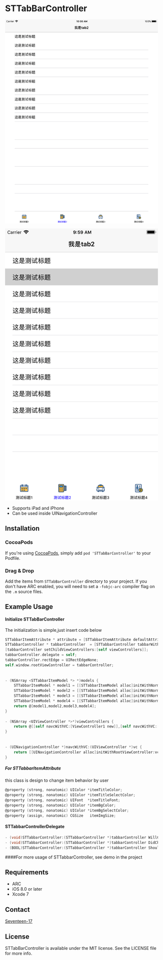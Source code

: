 # STTabBarController

[![iPad screenshot](Screenshots/ipad.png)](Screenshots/iPhone.png)

[![iPhone screenshot](Screenshots/iphone.png)](Screenshots/iPhone.png)

* Supports iPad and iPhone
* Can be used inside UINavigationController


## Installation

### CocoaPods

If you're using [CocoaPods](http://www.cocoapods.org), simply add `pod 'STTabBarController'` to your Podfile.

### Drag & Drop

Add the items from `STTabBarController` directory to your project. If you don't have ARC enabled, you will need to set a `-fobjc-arc` compiler flag on the `.m` source files.

## Example Usage

#### Initialize STTabBarController

The initialization is simple,just insert code below

```objective-c
STTabbarItemAttribute * attribute = [STTabbarItemAttribute defaultAttribute];
STTabbarController * tabbarController  = [STTabbarController tabbarWithItemModels:[self models] ItemAppearce:attribute];
[tabbarController setChildViewControllers:[self viewControllers]];
tabbarController.delegate = self;
tabbarController.rectEdge = UIRectEdgeNone;
self.window.rootViewController = tabbarController;


- (NSArray <STTabbarItemModel *> *)models {
    STTabbarItemModel * model1 = [[STTabbarItemModel alloc]initWithNormalImageName:@"1_normal" andSelectImageName:@"1_select" andTitle:@"测试标题1"];
    STTabbarItemModel * model2 = [[STTabbarItemModel alloc]initWithNormalImageName:@"2_normal" andSelectImageName:@"2_select" andTitle:@"测试标题2"];
    STTabbarItemModel * model3 = [[STTabbarItemModel alloc]initWithNormalImageName:@"3_normal" andSelectImageName:@"3_select" andTitle:@"测试标题3"];
    STTabbarItemModel * model4 = [[STTabbarItemModel alloc]initWithNormalImageName:@"4_normal" andSelectImageName:@"4_select" andTitle:@"测试标题4"];
    return @[model1,model2,model3,model4];
}

- (NSArray <UIViewController *>*)viewControllers {
    return @[[self navcWithVC:[ViewController1 new]],[self navcWithVC:[ViewController2 new]],[self navcWithVC:[ViewController3 new]],[self navcWithVC:[ViewController4 new]]];
}


- (UINavigationController *)navcWithVC:(UIViewController *)vc {
    return [[UINavigationController alloc]initWithRootViewController:vc];
}

```

##### For STTabbarItemAttribute
this class is design to change item behavior by user 

```objective-c
@property (strong, nonatomic) UIColor *itemTitleColor;
@property (strong, nonatomic) UIColor *itemTitleSelectColor;
@property (strong, nonatomic) UIFont  *itemTitleFont;
@property (strong, nonatomic) UIColor *itemBgColor;
@property (strong, nonatomic) UIColor *itemBgSelectColor;
@property (assign, nonatomic) CGSize   itemImgSize;
```

#### STTabbarControllerDelegate
```objective-c
- (void)STTabbarController:(STTabbarController *)tabbarController WillChangeSelectIndex:(NSInteger)selectIndex;
- (void)STTabbarController:(STTabbarController *)tabbarController DidChangeSelectIndex:(NSInteger)selectIndex;
- (BOOL)STTabbarController:(STTabbarController *)tabbarController ShouldChangeSelectIndex:(NSInteger)selectIndex;

```

####For more usage of STTabbarController, see demo in the project 

## Requirements

* ARC
* iOS 8.0 or later
* Xcode 7

## Contact

[Seventeen-17](http://weibo.com/seventeen1717171717)   

## License

STTabBarController is available under the MIT license. See the LICENSE file for more info.
